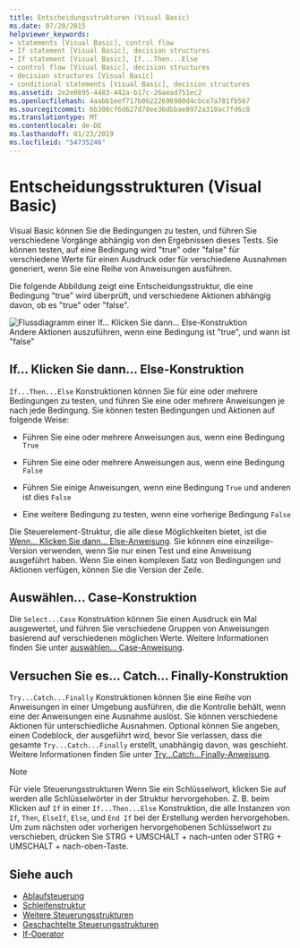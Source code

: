 ```yaml
---
title: Entscheidungsstrukturen (Visual Basic)
ms.date: 07/20/2015
helpviewer_keywords:
- statements [Visual Basic], control flow
- If statement [Visual Basic], decision structures
- If statement [Visual Basic], If...Then...Else
- control flow [Visual Basic], decision structures
- decision structures [Visual Basic]
- conditional statements [Visual Basic], decision structures
ms.assetid: 2e2e0895-4483-442a-b17c-26aead751ec2
ms.openlocfilehash: 4aabb1eef717b06222696980d4cbce7a781fb567
ms.sourcegitcommit: 6b308cf6d627d78ee36dbbae8972a310ac7fd6c8
ms.translationtype: MT
ms.contentlocale: de-DE
ms.lasthandoff: 01/23/2019
ms.locfileid: "54735246"
---
```

# <a name="decision-structures-visual-basic"></a>Entscheidungsstrukturen (Visual Basic)
Visual Basic können Sie die Bedingungen zu testen, und führen Sie verschiedene Vorgänge abhängig von den Ergebnissen dieses Tests. Sie können testen, auf eine Bedingung wird "true" oder "false" für verschiedene Werte für einen Ausdruck oder für verschiedene Ausnahmen generiert, wenn Sie eine Reihe von Anweisungen ausführen.  
  
 Die folgende Abbildung zeigt eine Entscheidungsstruktur, die eine Bedingung "true" wird überprüft, und verschiedene Aktionen abhängig davon, ob es "true" oder "false".  
  
 ![Flussdiagramm einer If... Klicken Sie dann... Else-Konstruktion](../../../../visual-basic/programming-guide/language-features/control-flow/media/ifthenelse.gif "IfThenElse")  
Andere Aktionen auszuführen, wenn eine Bedingung ist "true", und wann ist "false"  
  
## <a name="ifthenelse-construction"></a>If... Klicken Sie dann... Else-Konstruktion  
 `If...Then...Else` Konstruktionen können Sie für eine oder mehrere Bedingungen zu testen, und führen Sie eine oder mehrere Anweisungen je nach jede Bedingung. Sie können testen Bedingungen und Aktionen auf folgende Weise:  
  
-   Führen Sie eine oder mehrere Anweisungen aus, wenn eine Bedingung `True`  
  
-   Führen Sie eine oder mehrere Anweisungen aus, wenn eine Bedingung `False`  
  
-   Führen Sie einige Anweisungen, wenn eine Bedingung `True` und anderen ist dies `False`  
  
-   Eine weitere Bedingung zu testen, wenn eine vorherige Bedingung `False`  
  
 Die Steuerelement-Struktur, die alle diese Möglichkeiten bietet, ist die [Wenn... Klicken Sie dann... Else-Anweisung](../../../../visual-basic/language-reference/statements/if-then-else-statement.md). Sie können eine einzeilige-Version verwenden, wenn Sie nur einen Test und eine Anweisung ausgeführt haben. Wenn Sie einen komplexen Satz von Bedingungen und Aktionen verfügen, können Sie die Version der Zeile.  
  
## <a name="selectcase-construction"></a>Auswählen... Case-Konstruktion  
 Die `Select...Case` Konstruktion können Sie einen Ausdruck ein Mal ausgewertet, und führen Sie verschiedene Gruppen von Anweisungen basierend auf verschiedenen möglichen Werte. Weitere Informationen finden Sie unter [auswählen... Case-Anweisung](../../../../visual-basic/language-reference/statements/select-case-statement.md).  
  
## <a name="trycatchfinally-construction"></a>Versuchen Sie es... Catch... Finally-Konstruktion  
 `Try...Catch...Finally` Konstruktionen können Sie eine Reihe von Anweisungen in einer Umgebung ausführen, die die Kontrolle behält, wenn eine der Anweisungen eine Ausnahme auslöst. Sie können verschiedene Aktionen für unterschiedliche Ausnahmen. Optional können Sie angeben, einen Codeblock, der ausgeführt wird, bevor Sie verlassen, dass die gesamte `Try...Catch...Finally` erstellt, unabhängig davon, was geschieht. Weitere Informationen finden Sie unter [Try...Catch...Finally-Anweisung](../../../../visual-basic/language-reference/statements/try-catch-finally-statement.md).  
  
> [!NOTE]
>  Für viele Steuerungsstrukturen Wenn Sie ein Schlüsselwort, klicken Sie auf werden alle Schlüsselwörter in der Struktur hervorgehoben. Z. B. beim Klicken auf `If` in einer `If...Then...Else` Konstruktion, die alle Instanzen von `If`, `Then`, `ElseIf`, `Else`, und `End If` bei der Erstellung werden hervorgehoben. Um zum nächsten oder vorherigen hervorgehobenen Schlüsselwort zu verschieben, drücken Sie STRG + UMSCHALT + nach-unten oder STRG + UMSCHALT + nach-oben-Taste.  
  
## <a name="see-also"></a>Siehe auch
- [Ablaufsteuerung](../../../../visual-basic/programming-guide/language-features/control-flow/index.md)
- [Schleifenstruktur](../../../../visual-basic/programming-guide/language-features/control-flow/loop-structures.md)
- [Weitere Steuerungsstrukturen](../../../../visual-basic/programming-guide/language-features/control-flow/other-control-structures.md)
- [Geschachtelte Steuerungsstrukturen](../../../../visual-basic/programming-guide/language-features/control-flow/nested-control-structures.md)
- [If-Operator](../../../../visual-basic/language-reference/operators/if-operator.md)

